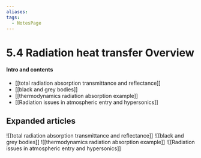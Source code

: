 ```yaml
---
aliases: 
tags:
  - NotesPage
---
```


# 5.4 Radiation heat transfer Overview

#### Intro and contents
- [[total radiation absorption transmittance and reflectance]]
- [[black and grey bodies]]
- [[thermodynamics radiation absorption example]]
- [[Radiation issues in atmospheric entry and hypersonics]]


## Expanded articles
![[total radiation absorption transmittance and reflectance]]
![[black and grey bodies]]
![[thermodynamics radiation absorption example]]
![[Radiation issues in atmospheric entry and hypersonics]]
